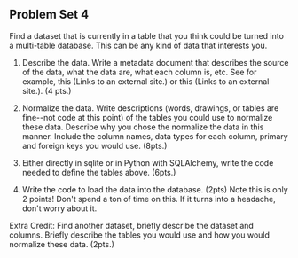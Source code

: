 ## Problem Set 4

Find a dataset that is currently in a table that you think could be turned into a multi-table database. This can be any kind of data that interests you.

1) Describe the data. Write a metadata document that describes the source of the data, what the data are, what each column is, etc. See for example, this (Links to an external site.) or this (Links to an external site.). (4 pts.)

 

2) Normalize the data. Write descriptions (words, drawings, or tables are fine--not code at this point) of the tables you could use to normalize these data. Describe why you chose the normalize the data in this manner. Include the column names, data types for each column, primary and foreign keys you would use. (8pts.)

 

3) Either directly in sqlite or in Python with SQLAlchemy, write the code needed to define the tables above. (6pts.)

 

4) Write the code to load the data into the database. (2pts) Note this is only 2 points! Don't spend a ton of time on this. If it turns into a headache, don't worry about it.

 

Extra Credit: Find another dataset, briefly describe the dataset and columns. Briefly describe the tables you would use and how you would normalize these data. (2pts.) 

